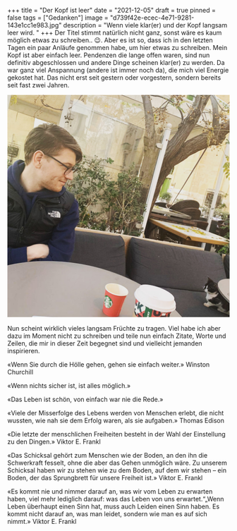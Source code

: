 +++
title = "Der Kopf ist leer"
date = "2021-12-05"
draft = true
pinned = false
tags = ["Gedanken"]
image = "d739f42e-ecec-4e71-9281-143e1cc1e983.jpg"
description = "Wenn viele klar(er) und der Kopf langsam leer wird. "
+++
Der Titel stimmt natürlich nicht ganz, sonst wäre es kaum möglich etwas zu schreiben.. 😉. Aber es ist so, dass ich in den letzten Tagen ein paar Anläufe genommen habe, um hier etwas zu schreiben. Mein Kopf ist aber einfach leer. Pendenzen die lange offen waren, sind nun definitiv abgeschlossen und andere Dinge scheinen klar(er) zu werden. Da war ganz viel Anspannung (andere ist immer noch da), die mich viel Energie gekostet hat. Das nicht erst seit gestern oder vorgestern, sondern bereits seit fast zwei Jahren. 

![](d739f42e-ecec-4e71-9281-143e1cc1e983.jpg)

Nun scheint wirklich vieles langsam Früchte zu tragen. Viel habe ich aber dazu im Moment nicht zu schreiben und teile nun einfach Zitate, Worte und Zeilen, die mir in dieser Zeit begegnet sind und vielleicht jemanden inspirieren. 

«Wenn Sie durch die Hölle gehen, gehen sie einfach weiter.» Winston Churchill

«Wenn nichts sicher ist, ist alles möglich.» 

«Das Leben ist schön, von einfach war nie die Rede.»

«Viele der Misserfolge des Lebens werden von Menschen erlebt, die nicht wussten, wie nah sie dem Erfolg waren, als sie aufgaben.» Thomas Edison

«Die letzte der menschlichen Freiheiten besteht in der Wahl der Einstellung zu den Dingen.» Viktor E. Frankl

«Das Schicksal gehört zum Menschen wie der Boden, an den ihn die Schwerkraft fesselt, ohne die aber das Gehen unmöglich wäre. Zu unserem Schicksal haben wir zu stehen wie zu dem Boden, auf dem wir stehen – ein Boden, der das Sprungbrett für unsere Freiheit ist.» Viktor E. Frankl

«Es kommt nie und nimmer darauf an, was wir vom Leben zu erwarten haben, viel mehr lediglich darauf: was das Leben von uns erwartet.“„Wenn Leben überhaupt einen Sinn hat, muss auch Leiden einen Sinn haben. Es kommt nicht darauf an, was man leidet, sondern wie man es auf sich nimmt.» Viktor E. Frankl